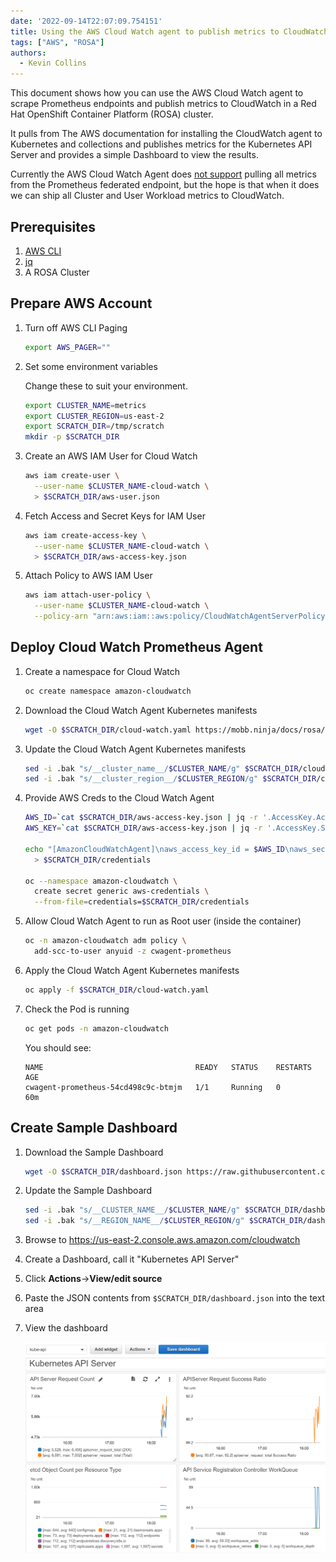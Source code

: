 ```yaml
---
date: '2022-09-14T22:07:09.754151'
title: Using the AWS Cloud Watch agent to publish metrics to CloudWatch in ROSA
tags: ["AWS", "ROSA"]
authors:
  - Kevin Collins
---
```

This document shows how you can use the AWS Cloud Watch agent to scrape Prometheus endpoints and publish metrics to CloudWatch in a Red Hat OpenShift Container Platform (ROSA) cluster.

It pulls from The AWS documentation for installing the CloudWatch agent to Kubernetes and collections and publishes metrics for the Kubernetes API Server and provides a simple Dashboard to view the results.

Currently the AWS Cloud Watch Agent does [not support](https://github.com/aws/amazon-cloudwatch-agent/issues/187) pulling all metrics from the Prometheus federated endpoint, but the hope is that when it does we can ship all Cluster and User Workload metrics to CloudWatch.

## Prerequisites

1. [AWS CLI](https://aws.amazon.com/cli/)
1. [jq](https://stedolan.github.io/jq/)
1. A ROSA Cluster

## Prepare AWS Account

1. Turn off AWS CLI Paging

   ```bash
   export AWS_PAGER=""
   ```

1. Set some environment variables

   Change these to suit your environment.

   ```bash
   export CLUSTER_NAME=metrics
   export CLUSTER_REGION=us-east-2
   export SCRATCH_DIR=/tmp/scratch
   mkdir -p $SCRATCH_DIR
   ```

1. Create an AWS IAM User for Cloud Watch

   ```bash
   aws iam create-user \
     --user-name $CLUSTER_NAME-cloud-watch \
     > $SCRATCH_DIR/aws-user.json
   ```

1. Fetch Access and Secret Keys for IAM User

   ```bash
   aws iam create-access-key \
     --user-name $CLUSTER_NAME-cloud-watch \
     > $SCRATCH_DIR/aws-access-key.json
   ```

1. Attach Policy to AWS IAM User

   ```bash
   aws iam attach-user-policy \
     --user-name $CLUSTER_NAME-cloud-watch \
     --policy-arn "arn:aws:iam::aws:policy/CloudWatchAgentServerPolicy"
   ```

## Deploy Cloud Watch Prometheus Agent

1. Create a namespace for Cloud Watch

   ```bash
   oc create namespace amazon-cloudwatch
   ```

1. Download the Cloud Watch Agent Kubernetes manifests

   ```bash
   wget -O $SCRATCH_DIR/cloud-watch.yaml https://mobb.ninja/docs/rosa/metrics-to-cloudwatch-agent/cloud-watch.yaml
   ```

1. Update the Cloud Watch Agent Kubernetes manifests

   ```bash
   sed -i .bak "s/__cluster_name__/$CLUSTER_NAME/g" $SCRATCH_DIR/cloud-watch.yaml
   sed -i .bak "s/__cluster_region__/$CLUSTER_REGION/g" $SCRATCH_DIR/cloud-watch.yaml
   ```

1. Provide AWS Creds to the Cloud Watch Agent

   ```bash
   AWS_ID=`cat $SCRATCH_DIR/aws-access-key.json | jq -r '.AccessKey.AccessKeyId'`
   AWS_KEY=`cat $SCRATCH_DIR/aws-access-key.json | jq -r '.AccessKey.SecretAccessKey'`

   echo "[AmazonCloudWatchAgent]\naws_access_key_id = $AWS_ID\naws_secret_access_key = $AWS_KEY" \
     > $SCRATCH_DIR/credentials

   oc --namespace amazon-cloudwatch \
     create secret generic aws-credentials \
     --from-file=credentials=$SCRATCH_DIR/credentials
   ```

1. Allow Cloud Watch Agent to run as Root user (inside the container)

   ```bash
   oc -n amazon-cloudwatch adm policy \
     add-scc-to-user anyuid -z cwagent-prometheus
   ```

1. Apply the Cloud Watch Agent Kubernetes manifests

   ```bash
   oc apply -f $SCRATCH_DIR/cloud-watch.yaml
   ```

1. Check the Pod is running

   ```bash
   oc get pods -n amazon-cloudwatch
   ```

   You should see:

   ```
   NAME                                  READY   STATUS    RESTARTS   AGE
   cwagent-prometheus-54cd498c9c-btmjm   1/1     Running   0          60m
   ```

## Create Sample Dashboard

1. Download the Sample Dashboard

   ```bash
   wget -O $SCRATCH_DIR/dashboard.json https://raw.githubusercontent.com/rh-mobb/documentation/main/content/docs/rosa/metrics-to-cloudwatch-agent/dashboard.json
   ```

1. Update the Sample Dashboard

   ```bash
   sed -i .bak "s/__CLUSTER_NAME__/$CLUSTER_NAME/g" $SCRATCH_DIR/dashboard.json
   sed -i .bak "s/__REGION_NAME__/$CLUSTER_REGION/g" $SCRATCH_DIR/dashboard.json
   ```

1. Browse to https://us-east-2.console.aws.amazon.com/cloudwatch

1. Create a Dashboard, call it "Kubernetes API Server"

1. Click **Actions**->**View/edit source**

1. Paste the JSON contents from `$SCRATCH_DIR/dashboard.json` into the text area

1. View the dashboard

   ![Example AWS Dashboard](./dashboard.png)
